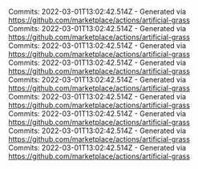 Commits: 2022-03-01T13:02:42.514Z - Generated via https://github.com/marketplace/actions/artificial-grass
<br>
Commits: 2022-03-01T13:02:42.514Z - Generated via https://github.com/marketplace/actions/artificial-grass
<br>
Commits: 2022-03-01T13:02:42.514Z - Generated via https://github.com/marketplace/actions/artificial-grass
<br>
Commits: 2022-03-01T13:02:42.514Z - Generated via https://github.com/marketplace/actions/artificial-grass
<br>
Commits: 2022-03-01T13:02:42.514Z - Generated via https://github.com/marketplace/actions/artificial-grass
<br>
Commits: 2022-03-01T13:02:42.514Z - Generated via https://github.com/marketplace/actions/artificial-grass
<br>
Commits: 2022-03-01T13:02:42.514Z - Generated via https://github.com/marketplace/actions/artificial-grass
<br>
Commits: 2022-03-01T13:02:42.514Z - Generated via https://github.com/marketplace/actions/artificial-grass
<br>
Commits: 2022-03-01T13:02:42.514Z - Generated via https://github.com/marketplace/actions/artificial-grass
<br>
